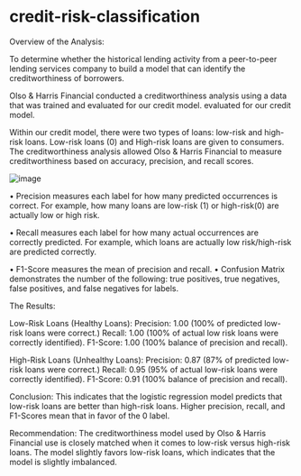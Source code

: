 # credit-risk-classification

Overview of the Analysis:

To determine whether the historical lending activity from a peer-to-peer lending services company to build a model that can identify the creditworthiness of borrowers.

Olso & Harris Financial conducted a creditworthiness analysis using a data that was trained and evaluated for our credit model. evaluated for our credit model. 

Within our credit model, there were two types of loans: low-risk and high-risk loans. Low-risk loans (0) and High-risk loans are given to consumers. The creditworthiness analysis allowed Olso & Harris Financial to measure creditworthiness based on accuracy, precision, and recall scores.

![image](https://github.com/user-attachments/assets/ee9f41e9-508a-42d1-8e17-a1dc30a790bb)

 
•	Precision measures each label for how many predicted occurrences is correct. For example, how many loans are low-risk (1) or high-risk(0) are actually low or high risk.

•	Recall measures each label for how many actual occurrences are correctly predicted. For example, which loans are actually low risk/high-risk are predicted correctly.

•	F1-Score measures the mean of precision and recall.
•	Confusion Matrix demonstrates the number of the following: true positives, true negatives, false positives, and false negatives for labels.

The Results:

Low-Risk Loans (Healthy Loans): Precision: 1.00 (100% of predicted low-risk loans were correct.) Recall: 1.00 (100% of actual low risk loans were correctly identified). F1-Score: 1.00 (100% balance of precision and recall).

High-Risk Loans (Unhealthy Loans): Precision: 0.87 (87% of predicted low-risk loans were correct.) Recall: 0.95 (95% of actual low-risk loans were correctly identified). F1-Score: 0.91 (100% balance of precision and recall).

Conclusion: This indicates that the logistic regression model predicts that low-risk loans are better than high-risk loans. Higher precision, recall, and F1-Scores mean that in favor of the 0 label.

Recommendation: The creditworthiness model used by Olso & Harris Financial use is closely matched when it comes to low-risk versus high-risk loans. The model slightly favors low-risk loans, which indicates that the model is slightly imbalanced. 

